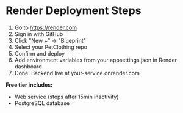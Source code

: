 # Render Deployment Steps

1. Go to https://render.com
2. Sign in with GitHub
3. Click "New +" → "Blueprint"
4. Select your PetClothing repo
5. Confirm and deploy
6. Add environment variables from your appsettings.json in Render dashboard
7. Done! Backend live at your-service.onrender.com

**Free tier includes:**
- Web service (stops after 15min inactivity)
- PostgreSQL database

